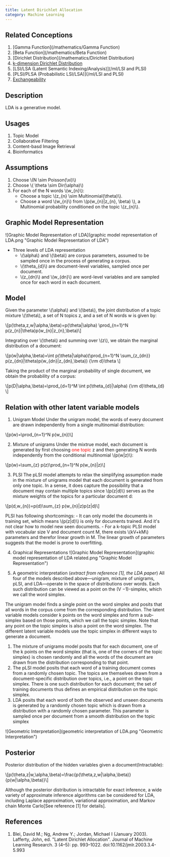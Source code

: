 ```yaml
---
title: Latent Dirichlet Allocation
category: Machine Learning
---
```

## Related Conceptions
1. [Gamma Function](/mathematics/Gamma Function)
2. [Beta Function](/mathematics/Beta Function)
3. [Dirichlet Distribution](/mathematics/Dirichlet Distribution)
4. [k-dimension Dirichlet Distribution](#)
5. [LSI/LSA (Latent Semantic Indexing/Analysis)](/ml/LSI and PLSI)
6. [PLSI/PLSA (Probabilistic LSI/LSA)](/ml/LSI and PLSI)
7. [Exchangeability](#)

## Description
LDA is a generative model.

## Usages
1. Topic Model
2. Collaborative Filtering
3. Content-basd Image Retrieval
4. Bioinformatics

## Assumptions
1. Choose \\(N \\sim Poisson(\\xi)\\)
2. Choose \\( \\theta \\sim Dir(\\alpha)\\)
3. For each of the N words \\(w_{n}\\):
    - Choose a topic \\(z_{n} \\sim Multinomial(\\theta)\\).
    - Choose a word \\(w_{n}\\) from \\(p(w_{n}\|z_{n}, \\beta) \\), a Multinomial probability conditioned on the topic \\(z_{n}\\).

## Graphic Model Representation
![Graphic Model Representation of LDA](graphic model representation of LDA.png "Graphic Model Representation of LDA")
- Three levels of LDA representation
    - \\(\\alpha\\) and \\(\\beta\\) are corpus parameters, assumed to be sampled once in the process of generating a corpus.
    - \\(\\theta\_{d}\\) are document-level variables, sampled once per document.
    - \\(z_{dn}\\) and \\(w_{dn}\\) are word-level variables and are sampled once for each word in each document.

## Model
Given the parameter \\(\\alpha\\) and \\(\\beta\\), the joint distribution of a topic mixture \\(\\theta\\), a set of N topics z, and a set of N words w is given by:

\\[p(\\theta,z,w\|\\alpha,\\beta)=p(\\theta\|\\alpha) \\prod\_{n=1}^N p(z\_{n}\|\\theta)p(w\_{n}\|z\_{n},\\beta)\\]

Integrating over \\(\\theta\\) and summing over \\(z\\), we obtain the marginal distribution of a document:

\\[p(w\|\\alpha,\\beta)=\\int p(\\theta\|\\alpha)(\\prod\_{n=1}^N \\sum\_{z\_{dn}} p(z\_{dn}\|\\theta)p(w\_{dn}\|z\_{dn},\\beta)) {\\rm d}\\theta \\]

Taking the product of the marginal probability of single document, we obtain the probability of a corpus:

\\[p(D\|\\alpha,\\beta)=\\prod\_{d=1}^M \\int p(\\theta\_{d}\|\\alpha)  {\\rm d}\\theta\_{d} \\]

## Relation with other latent variable models
1. Unigram Model
Under the unigram model, the words of every document are drawn independently from a single multinomial distribution:

\\[p(w)=\\prod\_{n=1}^N p(w\_{n})\\]

2. Mixture of unigrams
Under the mixtrue model, each document is generated by first choosing <font color="red">one topic</font> z and then generating N words independently from the conditional multinomial \\(p(w\|z)\\):

\\[p(w)=\\sum\_{z} p(z)\\prod\_{n=1}^N p(w\_{n}\|z)\\]

3. PLSI
The pLSI model attempts to relax the simplifying assumption made in the mixture of unigrams model that each document is generated from only one topic. In a sense, it does capture the possibility that a document may contain multiple topics since \\(p(z\|d)\\) serves as the mixture weights of the topics for a particular document d:

\\[p(d,w\_{n})=p(d)\\sum\_{z} p(w\_{n}\|z)p(z\|d)\\]

PLSI has following shortcomings:
    - It can only model the documents in training set, which means \\(p(z\|d)\\) is only for documents trained. And it's not clear how to model new seen documents.
    - For a k-topic PLSI model with vocabular size V and document count M, there exists \\(kV+kM\\) parameters and therefor linear growth in M. The linear growth of parameters suggests that the model is prone to overfitting.

4. Graphical Representations
![Graphic Model Representation](graphic model representation of LDA related.png "Graphic Model Representation")

5. A geometric interpretation (*extract from reference [1], the LDA paper*)
All four of the models described above—unigram, mixture of unigrams, pLSI, and LDA—operate in the space of distributions over words. Each such distribution can be viewed as a point on the (V −1)-simplex, which we call the word simplex.

The unigram model finds a single point on the word simplex and posits that all words in the corpus come from the corresponding distribution. The latent variable models consider k points on the word simplex and form a sub-simplex based on those points, which we call the topic simplex. Note that any point on the topic simplex is also a point on the word simplex. The different latent variable models use the topic simplex in different ways to generate a document.

1. The mixture of unigrams model posits that for each document, one of the k points on the word simplex (that is, one of the corners of the topic simplex) is chosen randomly and all the words of the document are drawn from the distribution corresponding to that point.
2. The pLSI model posits that each word of a training document comes from a randomly chosen topic. The topics are themselves drawn from a document-specific distribution over topics, i.e., a point on the topic simplex. There is one such distribution for each document; the set of training documents thus defines an empirical distribution on the topic simplex.
3. LDA posits that each word of both the observed and unseen documents is generated by a randomly chosen topic which is drawn from a distribution with a randomly chosen parameter. This parameter is sampled once per document from a smooth distribution on the topic simplex

![Geometric Interpretation](geometric interpretation of LDA.png "Geometric Interpretation")

## Posterior
Posterior distribution of the hidden variables given a document(Intractable):

\\[p(\\theta,z\|w,\\alpha,\\beta)=\\frac{p(\\theta,z,w\|\\alpha,\\beta)}{p(w\|\\alpha,\\beta)}\\]

Although the posterior distribution is intractable for exact inference, a wide variety of approximate inference algorithms can be considered for LDA, including Laplace approximation, variational approximation, and Markov chain Monte Carlo[See reference [1] for details].

## References
1. Blei, David M.; Ng, Andrew Y.; Jordan, Michael I (January 2003). Lafferty, John, ed. "Latent Dirichlet Allocation". Journal of Machine Learning Research. 3 (4–5): pp. 993–1022. doi:10.1162/jmlr.2003.3.4-5.993
